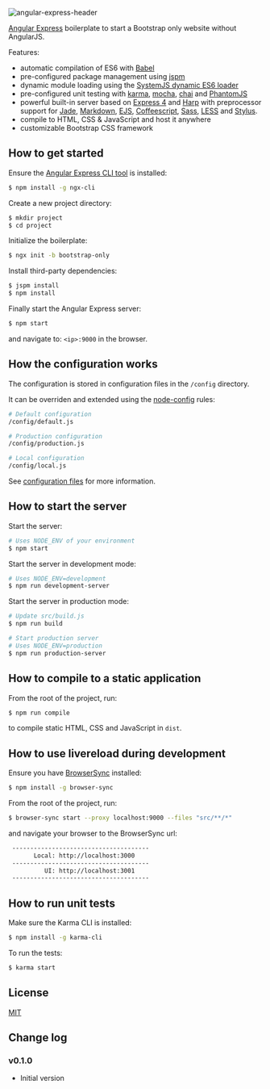 ![angular-express-header](https://cloud.githubusercontent.com/assets/1859381/8266502/d94e93ce-1731-11e5-9b9d-9b9e58c5369f.png)

[Angular Express](http://www.angular-express.com) boilerplate to start a Bootstrap only website without AngularJS.

Features:

- automatic compilation of ES6 with [Babel](https://babeljs.io/)
- pre-configured package management using [jspm](http://jspm.io/)
- dynamic module loading using the [SystemJS dynamic ES6 loader](https://github.com/systemjs/systemjs)
- pre-configured unit testing with [karma](http://karma-runner.github.io/), [mocha](http://mochajs.org/), [chai](http://chaijs.com/) and [PhantomJS](http://phantomjs.org/)
- powerful built-in server based on [Express 4](http://expressjs.com/) and [Harp](http://harpjs.com/) with preprocessor support for [Jade](http://jade-lang.com/), [Markdown](http://daringfireball.net/projects/markdown/), [EJS](http://www.embeddedjs.com/), [Coffeescript](http://coffeescript.org/), [Sass](http://sass-lang.com/), [LESS](http://lesscss.org/) and [Stylus](https://learnboost.github.io/stylus/).
- compile to HTML, CSS & JavaScript and host it anywhere
- customizable Bootstrap CSS framework

## How to get started

Ensure the [Angular Express CLI tool](https://github.com/angular-express/ngx-cli) is installed:

```bash
$ npm install -g ngx-cli
```

Create a new project directory:

```bash
$ mkdir project
$ cd project
```

Initialize the boilerplate:

```bash
$ ngx init -b bootstrap-only
```

Install third-party dependencies:

```bash
$ jspm install
$ npm install
```

Finally start the Angular Express server:

```bash
$ npm start
```

and navigate to: `<ip>:9000` in the browser.

## How the configuration works

The configuration is stored in configuration files in the `/config` directory.

It can be overriden and extended using the [node-config](https://github.com/lorenwest/node-config) rules:

```bash
# Default configuration
/config/default.js

# Production configuration
/config/production.js

# Local configuration
/config/local.js
```

See [configuration files](https://github.com/lorenwest/node-config/wiki/Configuration-Files) for more information.

## How to start the server

Start the server:

```bash
# Uses NODE_ENV of your environment
$ npm start
```

Start the server in development mode:

```bash
# Uses NODE_ENV=development
$ npm run development-server
```

Start the server in production mode:

```bash
# Update src/build.js
$ npm run build

# Start production server
# Uses NODE_ENV=production
$ npm run production-server
```

## How to compile to a static application

From the root of the project, run:

```bash
$ npm run compile
```

to compile static HTML, CSS and JavaScript in `dist`.

## How to use livereload during development

Ensure you have [BrowserSync](http://www.browsersync.io/) installed:

```bash
$ npm install -g browser-sync
```

From the root of the project, run:

```bash
$ browser-sync start --proxy localhost:9000 --files "src/**/*"
```

and navigate your browser to the BrowserSync url:

```bash
 --------------------------------------
       Local: http://localhost:3000
 --------------------------------------
          UI: http://localhost:3001
 --------------------------------------
```

## How to run unit tests

Make sure the Karma CLI is installed:

```bash
$ npm install -g karma-cli
```

To run the tests:

```bash
$ karma start
```

## License

[MIT](LICENSE)

## Change log

### v0.1.0

- Initial version
